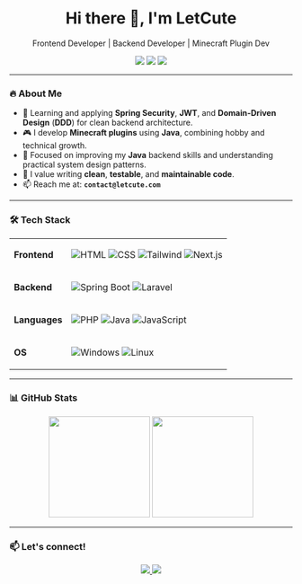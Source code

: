 <h1 align="center">Hi there 👋, I'm LetCute</h1>
<p align="center">
  Frontend Developer | Backend Developer | Minecraft Plugin Dev
</p>

<p align="center">
  <a href="https://github.com/LetCute"><img src="https://img.shields.io/github/followers/LetCute?label=Follow&style=social" /></a>
  <a href="mailto:contact@letcute.com"><img src="https://img.shields.io/badge/email-contact-blue?style=flat&logo=gmail" /></a>
  <a href="https://www.linkedin.com/in/letcute-%E3%85%A4-842bb3297/"><img src="https://img.shields.io/badge/linkedin-profile-blue?style=flat&logo=linkedin" /></a>
</p>

---

### 🔥 About Me
- 🌱 Learning and applying **Spring Security**, **JWT**, and **Domain-Driven Design** (**DDD**) for clean backend architecture.
- 🎮 I develop **Minecraft plugins** using **Java**, combining hobby and technical growth.
- 💬 Focused on improving my **Java** backend skills and understanding practical system design patterns.
- 🧠 I value writing **clean**, **testable**, and **maintainable code**.
- 📫 Reach me at: **`contact@letcute.com`**

---

### 🛠 Tech Stack

<table>
  <tr>
    <td><strong>Frontend</strong></td>
    <td>

![HTML](https://img.shields.io/badge/HTML-E34F26?style=for-the-badge&logo=html5&logoColor=white)
![CSS](https://img.shields.io/badge/CSS-1572B6?style=for-the-badge&logo=css3&logoColor=white)
![Tailwind](https://img.shields.io/badge/Tailwind_CSS-38B2AC?style=for-the-badge&logo=tailwind-css&logoColor=white)
![Next.js](https://img.shields.io/badge/Next.js-000000?style=for-the-badge&logo=nextdotjs&logoColor=white)

    
  </tr>
  <tr>
    <td><strong>Backend</strong></td>
    <td>

![Spring Boot](https://img.shields.io/badge/Spring_Boot-6DB33F?style=for-the-badge&logo=spring-boot&logoColor=white)
![Laravel](https://img.shields.io/badge/Laravel-F9322C?style=for-the-badge&logo=laravel&logoColor=white)

    
  </tr>
  <tr>
    <td><strong>Languages</strong></td>
    <td>

![PHP](https://img.shields.io/badge/PHP-777BB4?style=for-the-badge&logo=php&logoColor=white)
![Java](https://img.shields.io/badge/Java-007396?style=for-the-badge&logo=java&logoColor=white)
![JavaScript](https://img.shields.io/badge/JavaScript-F7DF1E?style=for-the-badge&logo=javascript&logoColor=black)

    
  </tr>
  <tr>
    <td><strong>OS</strong></td>
    <td>

![Windows](https://img.shields.io/badge/Windows-0078D6?style=for-the-badge&logo=windows&logoColor=white)
![Linux](https://img.shields.io/badge/Linux_(Ubuntu,_WSL)-FCC624?style=for-the-badge&logo=linux&logoColor=black)

    
  </tr>
</table>

---

### 📊 GitHub Stats

<p align="center">
  <img src="https://github-readme-stats.vercel.app/api?username=LetCute&show_icons=true&theme=tokyonight" height="180"/>
  <img src="https://github-readme-stats.vercel.app/api/top-langs/?username=LetCute&layout=compact&theme=tokyonight" height="180"/>
</p>

---

### 📫 Let's connect!

<p align="center">
  <a href="https://github.com/LetCute">
    <img src="https://img.shields.io/github/stars/LetCute?style=social" />
  </a>
  <a href="https://www.linkedin.com/in/letcute-%E3%85%A4-842bb3297/">
    <img src="https://img.shields.io/badge/LinkedIn-LetCute-blue?style=flat-square&logo=linkedin" />
  </a>
</p>
